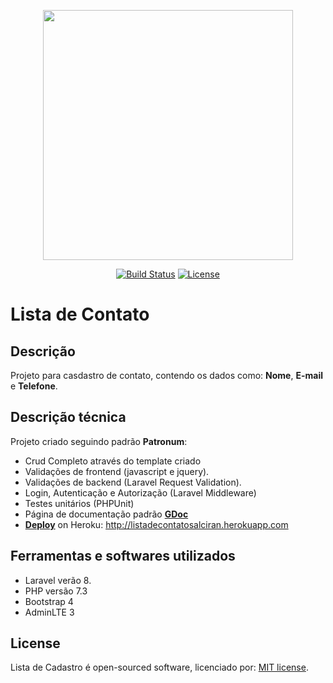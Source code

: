 <p align="center"><a href="https://laravel.com" target="_blank"><img src="https://raw.githubusercontent.com/laravel/art/master/logo-lockup/5%20SVG/2%20CMYK/1%20Full%20Color/laravel-logolockup-cmyk-red.svg" width="400"></a></p>

<p align="center">
<a href="https://travis-ci.org/laravel/framework"><img src="https://travis-ci.org/laravel/framework.svg" alt="Build Status"></a>
<a href="https://packagist.org/packages/laravel/framework"><img src="https://img.shields.io/packagist/l/laravel/framework" alt="License"></a>
</p>

# Lista de Contato

## Descrição
Projeto para casdastro de contato, contendo os dados como: **Nome**, **E-mail** e **Telefone**.

## Descrição técnica

Projeto criado seguindo padrão **Patronum**:
- Crud Completo através do template criado 
- Validações de frontend (javascript e jquery).
- Validações de backend (Laravel Request Validation).
- Login, Autenticação e Autorização (Laravel Middleware)
- Testes unitários (PHPUnit)
- Página de documentação padrão  **[GDoc](https://github.com/alciran/GDoc)**
- **[Deploy](http://listadecontatosalciran.herokuapp.com)** on Heroku: http://listadecontatosalciran.herokuapp.com

## Ferramentas e softwares utilizados

- Laravel verão 8.
- PHP versão 7.3
- Bootstrap 4
- AdminLTE 3

## License

Lista de Cadastro é open-sourced software, licenciado por: [MIT license](https://opensource.org/licenses/MIT).
